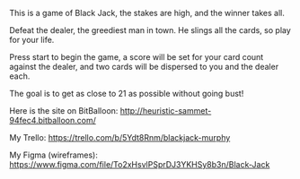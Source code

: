 This is a game of Black Jack, the stakes are high, and the winner takes all.  

Defeat the dealer, the greediest man in town. He slings all the cards, so play for your life.


Press start to begin the game, a score will be set for your card count against the dealer,
and two cards will be dispersed to you and the dealer each.

The goal is to get as close to 21 as possible without going bust! 

Here is the site on BitBalloon: http://heuristic-sammet-94fec4.bitballoon.com/

My Trello: https://trello.com/b/5Ydt8Rnm/blackjack-murphy

My Figma (wireframes): https://www.figma.com/file/To2xHsvlPSprDJ3YKHSy8b3n/Black-Jack

